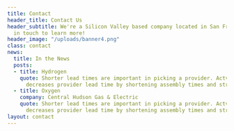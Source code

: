 ```yaml
---
title: Contact
header_title: Contact Us
header_subtitle: We're a Silicon Valley based company located in San Francisco. Get
  in touch to learn more!
header_image: "/uploads/banner4.png"
class: contact
news:
  title: In the News
  posts:
  - title: Hydrogen
    quote: Shorter lead times are important in picking a provider. Actvcontent's platform
      decreases provider lead time by shortening assembly times and streamlining QA.
  - title: Oxygen
    company: Central Hudson Gas & Electric
    quote: Shorter lead times are important in picking a provider. Actvcontent's platform
      decreases provider lead time by shortening assembly times and streamlining QA.
layout: contact
---
```


